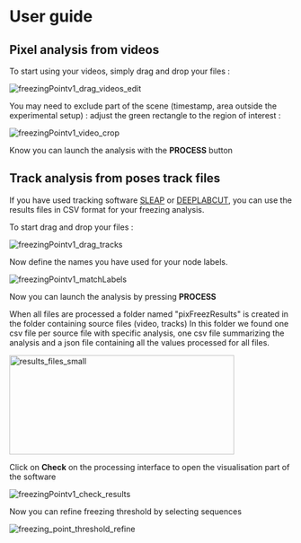# User guide
## Pixel analysis from videos
To start using your videos, simply drag and drop your files :

![freezingPointv1_drag_videos_edit](https://github.com/user-attachments/assets/84ef5256-5f62-41b7-9e24-1b27727489ee)

You may need to exclude part of the scene (timestamp, area outside the experimental setup) : adjust the green rectangle to the region of interest :

![freezingPointv1_video_crop](https://github.com/user-attachments/assets/d1e013a9-834d-45c7-8c5e-ddf9451d0aab)

Know you can launch the analysis with the **PROCESS** button

## Track analysis from poses track files
If you have used tracking software [SLEAP](https://github.com/talmolab/sleap) or [DEEPLABCUT](https://github.com/DeepLabCut/DeepLabCut), you can use the results files in CSV format for your freezing analysis.

To start drag and drop your files :

![freezingPointv1_drag_tracks](https://github.com/user-attachments/assets/f7a6ab58-ad74-45d9-bedd-48ab49a7b486)

Now define the names you have used for your node labels.

![freezingPointv1_matchLabels](https://github.com/user-attachments/assets/77cbb741-1526-418e-862e-8b6074e08c69)

Now you can launch the analysis by pressing **PROCESS**

When all files are processed a folder named "pixFreezResults" is created in the folder containing source files (video, tracks)
In this folder we found one csv file per source file with specific analysis, one csv file summarizing the analysis and a json file containing all the values processed for all files.

<img width="400" height="177" alt="results_files_small" src="https://github.com/user-attachments/assets/bc84f76d-bb10-4aea-b9a6-ca2d8d3ce2e5" />

Click on **Check** on the processing interface to open the visualisation part of the software

![freezingPointv1_check_results](https://github.com/user-attachments/assets/80c4bef8-fb8d-4522-bae6-036504bae3aa)

Now you can refine freezing threshold by selecting sequences

![freezing_point_threshold_refine](https://github.com/user-attachments/assets/adcbe928-7b54-4cf4-b0a5-e2118bcdbdbb)


<div align="justify">



